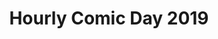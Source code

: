 ---
layout: story
title: Hourly Comic Day 2019
image: /assets/comics/2019-
imageType: .png
pageNumber: 3
baseurl: /other/hourlies/hourlies2019-
numPages: 6
---